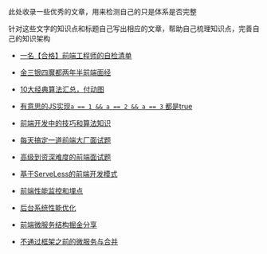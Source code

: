 此处收录一些优秀的文章，用来检测自己的只是体系是否完整

针对这些文字的知识点和标题自己写出相应的文章，帮助自己梳理知识点，完善自己的知识架构


- [一名【合格】前端工程师的自检清单](https://juejin.im/post/5cc1da82f265da036023b628)

- [金三银四魔都两年半前端面经](https://juejin.im/post/5cb87f9df265da03555c78ec)

- [10大经典算法汇总，付动图](https://mp.weixin.qq.com/s/1JwQWxqZWtY5utHBFSnbeQ)
- [有意思的JS实现`a == 1 && a == 2 && a == 3` 都是true](http://caibaojian.com/variable-change.html)

- [前端开发中的技巧和算法知识](https://github.com/louzhedong/blog)

- [每天搞定一道前端大厂面试题](https://github.com/Advanced-Frontend/Daily-Interview-Question)

- [高级到资深难度的前端面试题](https://github.com/airuikun/Weekly-FE-Interview/issues)

- [基于ServeLess的前端开发模式](https://juejin.im/post/5cdc3dc2e51d453b6c1d9d3a)

- [前端性能监控和埋点](https://juejin.im/post/5cdbaab7e51d456e5977b270)

- [后台系统性能优化](https://juejin.im/post/5c76843af265da2ddd4a6dd0)

- [前端微服务结构掘金分享](https://juejin.im/post/5ba057695188255c953821c6)
- [不通过框架之前的微服务与合并](https://github.com/hubvue/Micro-FE)
